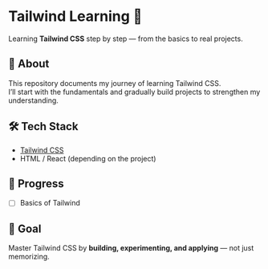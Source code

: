# Tailwind Learning 💨

Learning **Tailwind CSS** step by step — from the basics to real projects.

## 📌 About
This repository documents my journey of learning Tailwind CSS.  
I’ll start with the fundamentals and gradually build projects to strengthen my understanding.

## 🛠 Tech Stack
- [Tailwind CSS](https://tailwindcss.com/)  
- HTML / React (depending on the project)

## 🚀 Progress
- [ ] Basics of Tailwind  

## 🎯 Goal
Master Tailwind CSS by **building, experimenting, and applying** — not just memorizing.
